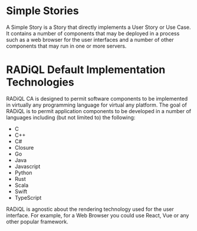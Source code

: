 # Simple Stories

A Simple Story is a Story that directly implements a User Story or Use Case.
It contains a number of components that may be deployed in a process such as a
web browser for the user interfaces and a number of other components that may run
in one or more servers.

# RADiQL Default Implementation Technologies

RADiQL CA is designed to permit software components to be implemented in 
virtually any programming language for virtual any platform. The goal of RADiQL
is to permit application components to be developed in a number of languages
including (but not limited to) the following:

- C
- C++
- C#
- Closure
- Go
- Java
- Javascript
- Python
- Rust
- Scala
- Swift
- TypeScript

RADiQL is agnostic about the rendering technology used for the user interface.
For example, for a Web Browser you could use React, Vue or any other popular 
framework.
